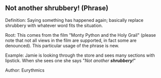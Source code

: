 ## Not another shrubbery! (Phrase)

Definition: Saying something has happened again; basically replace shrubbery with whatever word fits the situation. 

Root: This comes from the film "Monty Python and the Holy Grail" (please note that not all views in the film are supported, 
in fact some are denounced). This particular usage of the phrase is new.

Example: Jamie is looking through the store and sees many sections with lipstick. When she sees one she says "*Not another __shrubbery__!*"

Author: Eurythmics
